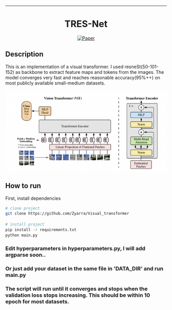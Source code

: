 
---

<div align="center">    
 
# TRES-Net   

[![Paper](http://img.shields.io/badge/paper-arxiv.1001.2234-B31B1B.svg)](https://arxiv.org/abs/2006.03677)

<!--
ARXIV   
[![Paper](http://img.shields.io/badge/arxiv-math.co:1480.1111-B31B1B.svg)](https://arxiv.org/abs/2006.03677)
-->



</div>
 
## Description   
This is an implementation of a visual transformer.
I used resneSt(50-101-152) as backbone to extract feature maps and tokens from the images.
The model converges very fast and reaches reasonable accuracy(95%++) on most publicly available small-medium datasets.

![arch](images/archhhh2-770x388.png)

## How to run   

First, install dependencies   
```bash
# clone project   
git clone https://github.com/Zyarra/Visual_transformer

# install project
pip install -r requirements.txt
python main.py
 ```   
 ### Edit hyperparameters in hyperparameters.py, I will add argparse soon..
 ### Or just add your dataset in the same file in 'DATA_DIR' and run main.py
 ### The script will run until it converges and stops when the validation loss stops increasing. This should be within 10 epoch for most datasets.


 

